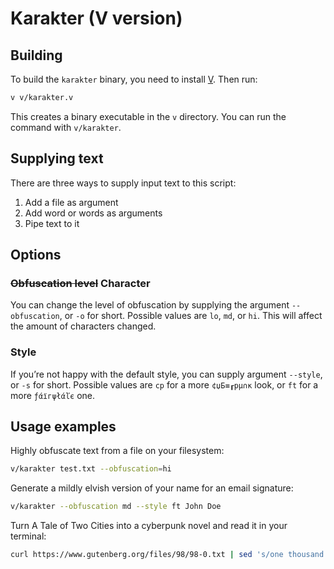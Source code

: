 # Karakter (V version)

## Building

To build the `karakter` binary, you need to install [V](https://vlang.io). Then run:

```bash
v v/karakter.v
```

This creates a binary executable in the `v` directory. You can run the command with `v/karakter`.

## Supplying text

There are three ways to supply input text to this script:

  1) Add a file as argument
  2) Add word or words as arguments
  3) Pipe text to it

## Options

### ~~Obfuscation level~~ Character

You can change the level of obfuscation by supplying the argument `--obfuscation`, or `-o` for short. Possible values are `lo`, `md`, or `hi`. This will affect the amount of characters changed.

### Style

If you’re not happy with the default style, you can supply argument `--style`, or `-s` for short. Possible values are `cp` for a more `¢џБ≡┎pμ∩κ` look, or `ft` for a more `ƒάїгψłάľє` one.

## Usage examples

Highly obfuscate text from a file on your filesystem:

```bash
v/karakter test.txt --obfuscation=hi
```

Generate a mildly elvish version of your name for an email signature:

```bash
v/karakter --obfuscation md --style ft John Doe
```

Turn A Tale of Two Cities into a cyberpunk novel and read it in your terminal:

```bash
curl https://www.gutenberg.org/files/98/98-0.txt | sed 's/one thousand seven/two thousand seven/g' | tr a-z A-Z | v/karakter -o md -s cp | less
```
